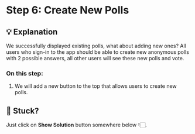 # Step 6: Create New Polls

## 💡 Explanation
We successfully displayed existing polls, what about adding new ones? All users who sign-in to the app should be able to create new anonymous polls with 2 possible answers, all other users will see these new polls and vote.

### On this step:
1. We will add a new button to the top that allows users to create new polls.

## 🥲 Stuck?
Just click on **Show Solution** button somewhere below 👇🏻.